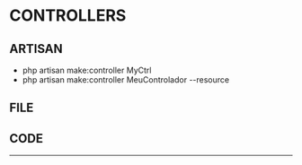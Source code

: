 # CONTROLLERS

## ARTISAN 

- php artisan make:controller MyCtrl
- php artisan make:controller MeuControlador --resource

## FILE



## CODE


<hr>
